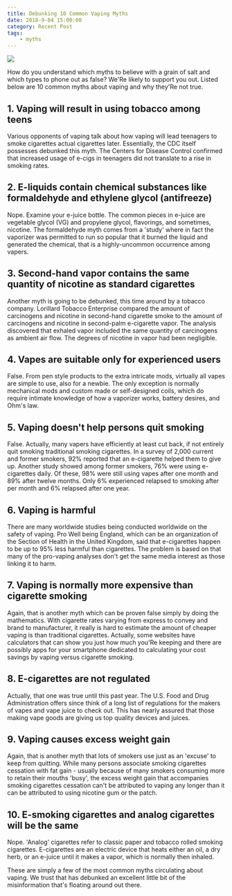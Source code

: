 ```yaml
---
title: Debunking 10 Common Vaping Myths
date: 2018-9-04 15:00:00
category: Recent Post
tags:
	- myths
---
```


![](/images/5.jpg)

How do you understand which myths to believe with a grain of salt and which types to phone out as false? We'Re likely to support you out. Listed below are 10 common myths about vaping and why they'Re not true.

<!-- more -->

## 1. Vaping will result in using tobacco among teens

Various opponents of vaping talk about how vaping will lead teenagers to smoke cigarettes actual cigarettes later. Essentially, the CDC itself possesses debunked this myth. The Centers for Disease Control confirmed that increased usage of e-cigs in teenagers did not translate to a rise in smoking rates.

## 2. E-liquids contain chemical substances like formaldehyde and ethylene glycol (antifreeze)

Nope. Examine your e-juice bottle. The common pieces in e-juice are vegetable glycol (VG) and propylene glycol, flavorings, and sometimes, nicotine. The formaldehyde myth comes from a 'study' where in fact the vaporizer was permitted to run so popular that it burned the liquid and generated the chemical, that is a highly-uncommon occurrence among vapers.

## 3. Second-hand vapor contains the same quantity of nicotine as standard cigarettes

Another myth is going to be debunked, this time around by a tobacco company. Lorillard Tobacco Enterprise compared the amount of carcinogens and nicotine in second-hand cigarette smoke to the amount of carcinogens and nicotine in second-palm e-cigarette vapor. The analysis discovered that exhaled vapor included the same quantity of carcinogens as ambient air flow. The degrees of nicotine in vapor had been negligible.

## 4. Vapes are suitable only for experienced users

False. From pen style products to the extra intricate mods, virtually all vapes are simple to use, also for a newbie. The only exception is normally mechanical mods and custom made or self-designed coils, which do require intimate knowledge of how a vaporizer works, battery desires, and Ohm's law.

## 5. Vaping doesn't help persons quit smoking

False. Actually, many vapers have efficiently at least cut back, if not entirely quit smoking traditional smoking cigarettes. In a survey of 2,000 current and former smokers, 92% reported that an e-cigarette helped them to give up. Another study showed among former smokers, 76% were using e-cigarettes daily. Of these, 98% were still using vapes after one month and 89% after twelve months. Only 6% experienced relapsed to smoking after per month and 6% relapsed after one year.

## 6. Vaping is harmful

There are many worldwide studies being conducted worldwide on the safety of vaping. Pro Well being England, which can be an organization of the Section of Health in the United Kingdom, said that e-cigarettes happen to be up to 95% less harmful than cigarettes. The problem is based on that many of the pro-vaping analyses don't get the same media interest as those linking it to harm.

## 7. Vaping is normally more expensive than cigarette smoking

Again, that is another myth which can be proven false simply by doing the mathematics. With cigarette rates varying from express to convey and brand to manufacturer, it really is hard to estimate the amount of cheaper vaping is than traditional cigarettes. Actually, some websites have calculators that can show you just how much you'Re keeping and there are possibly apps for your smartphone dedicated to calculating your cost savings by vaping versus cigarette smoking.

## 8. E-cigarettes are not regulated

Actually, that one was true until this past year. The U.S. Food and Drug Administration offers since think of a long list of regulations for the makers of vapes and vape juice to check out. This has nearly assured that those making vape goods are giving us top quality devices and juices.

## 9. Vaping causes excess weight gain

Again, that is another myth that lots of smokers use just as an 'excuse' to keep from quitting. While many persons associate smoking cigarettes cessation with fat gain - usually because of many smokers consuming more to retain their mouths 'busy', the excess weight gain that accompanies smoking cigarettes cessation can't be attributed to vaping any longer than it can be attributed to using nicotine gum or the patch.

## 10. E-smoking cigarettes and analog cigarettes will be the same

Nope. 'Analog' cigarettes refer to classic paper and tobacco rolled smoking cigarettes. E-cigarettes are an electric device that heats either an oil, a dry herb, or an e-juice until it makes a vapor, which is normally then inhaled.

These are simply a few of the most common myths circulating about vaping. We trust that has debunked an excellent little bit of the misinformation that's floating around out there.